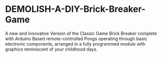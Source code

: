# DEMOLISH-A-DIY-Brick-Breaker-Game
A new and innovative Version of the Classic Game Brick Breaker complete with Arduino Based remote-controlled Pongs operating through basic electronic components, arranged in a fully programmed module with graphics reminiscent of your childhood days.
